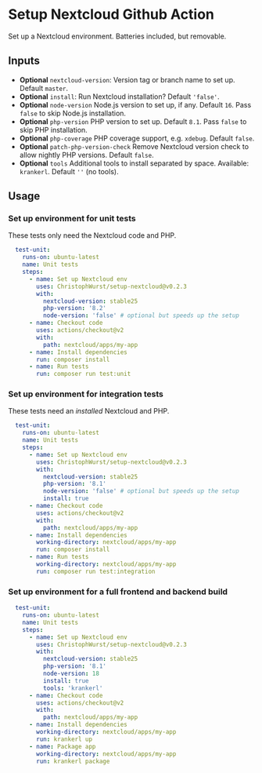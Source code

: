 # Setup Nextcloud Github Action

Set up a Nextcloud environment. Batteries included, but removable.

## Inputs

* **Optional** ``nextcloud-version``: Version tag or branch name to set up. Default `master`.
* **Optional** `install`: Run Nextcloud installation? Default `'false'`.
* **Optional** `node-version` Node.js version to set up, if any. Default `16`. Pass `false` to skip Node.js installation.
* **Optional** `php-version` PHP version to set up. Default `8.1`. Pass `false` to skip PHP installation.
* **Optional** `php-coverage` PHP coverage support, e.g. `xdebug`. Default `false`.
* **Optional** `patch-php-version-check` Remove Nextcloud version check to allow nightly PHP versions. Default `false`.
* **Optional** `tools` Additional tools to install separated by space. Available: `krankerl`. Default `''` (no tools).

## Usage

### Set up environment for unit tests

These tests only need the Nextcloud code and PHP.

```yaml
  test-unit:
    runs-on: ubuntu-latest
    name: Unit tests
    steps:
      - name: Set up Nextcloud env
        uses: ChristophWurst/setup-nextcloud@v0.2.3
        with:
          nextcloud-version: stable25
          php-version: '8.2'
          node-version: 'false' # optional but speeds up the setup
      - name: Checkout code
        uses: actions/checkout@v2
        with:
          path: nextcloud/apps/my-app
      - name: Install dependencies
        run: composer install
      - name: Run tests
        run: composer run test:unit
```

### Set up environment for integration tests

These tests need an *installed* Nextcloud and PHP.

```yaml
  test-unit:
    runs-on: ubuntu-latest
    name: Unit tests
    steps:
      - name: Set up Nextcloud env
        uses: ChristophWurst/setup-nextcloud@v0.2.3
        with:
          nextcloud-version: stable25
          php-version: '8.1'
          node-version: 'false' # optional but speeds up the setup
          install: true
      - name: Checkout code
        uses: actions/checkout@v2
        with:
          path: nextcloud/apps/my-app
      - name: Install dependencies
        working-directory: nextcloud/apps/my-app
        run: composer install
      - name: Run tests
        working-directory: nextcloud/apps/my-app
        run: composer run test:integration

```

### Set up environment for a full frontend and backend build

```yaml
  test-unit:
    runs-on: ubuntu-latest
    name: Unit tests
    steps:
      - name: Set up Nextcloud env
        uses: ChristophWurst/setup-nextcloud@v0.2.3
        with:
          nextcloud-version: stable25
          php-version: '8.1'
          node-version: 18
          install: true
          tools: 'krankerl'
      - name: Checkout code
        uses: actions/checkout@v2
        with:
          path: nextcloud/apps/my-app
      - name: Install dependencies
        working-directory: nextcloud/apps/my-app
        run: krankerl up
      - name: Package app
        working-directory: nextcloud/apps/my-app
        run: krankerl package
```
